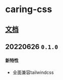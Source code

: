 # caring-css
## [文档](https://www.wolai.com/rFLraPf19XSSbggNnt3uCk)
## 20220626 `0.1.0`
#### 新特性
- 全面兼容tailwindcss